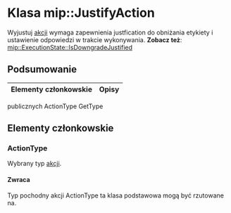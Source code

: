 # <a name="class-mipjustifyaction"></a>Klasa mip::JustifyAction 
Wyjustuj [akcji](#classmip_1_1_action) wymaga zapewnienia justfication do obniżania etykiety i ustawienie odpowiedzi w trakcie wykonywania.
**Zobacz też**: [mip::ExecutionState::IsDowngradeJustified](#classmip_1_1_execution_state_1ac087c175ea61e5c1b8845f195d7e8cb9)
## <a name="summary"></a>Podsumowanie
 Elementy członkowskie                        | Opisy                                
--------------------------------|---------------------------------------------
publicznych ActionType GetType
## <a name="members"></a>Elementy członkowskie
### <a name="actiontype"></a>ActionType
Wybrany typ [akcji](#classmip_1_1_action).
#### <a name="returns"></a>Zwraca
Typ pochodny akcji ActionType ta klasa podstawowa mogą być rzutowane na.